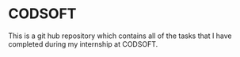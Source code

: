 # CODSOFT
This is a git hub repository which contains all of the tasks that I have completed during my internship at CODSOFT.
